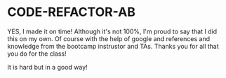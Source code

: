 # CODE-REFACTOR-AB
YES, I made it on time! Although it's not 100%, I'm proud to say that I did this on my own. Of course with the help of google and references and knowledge from the bootcamp instrustor and TAs. Thanks you for all that you do for the class!

It is hard but in a good way!
